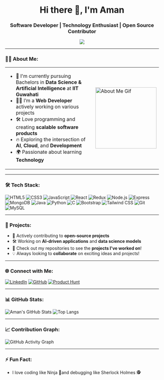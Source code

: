 <h1 align="center">Hi there 👋, I'm Aman </h1>
<h3 align="center"> Software Developer | Technology Enthusiast | Open Source Contributor</h3>

<p align="center">
  <img src="https://readme-typing-svg.herokuapp.com?color=36BCF7&lines=Full+Stack+Website+Developer;Passionate+Technology+Enthusiast" />
</p>

---

### 👨‍💻 About Me:

<table>
  <tr>
    <td>
      <ul>
        <li>📘 I'm currently pursuing Bachelors in <strong>Data Science & Artificial Intelligence</strong> at <strong>IIT Guwahati</strong></li>
        <li>👨‍💻 I’m a <strong>Web Developer</strong> actively working on various projects</li>
        <li>🛠️ Love programming and creating <strong>scalable software products</strong></li>
        <li>🔥 Exploring the intersection of <strong>AI</strong>, <strong>Cloud</strong>, and <strong>Development</strong></li>
        <li>🌍 Passionate about learning <strong>Technology</strong></li>
      </ul>
    </td>
    <td>
      <img src="https://khatriroshan.com.np/static/media/giphy.b31655aeb566789dab09.gif" alt="About Me Gif" width="200" height="200" />
    </td>
  </tr>
</table>

---

### 🛠️ Tech Stack:

![HTML5](https://img.shields.io/badge/HTML5-E34F26?style=for-the-badge&logo=html5&logoColor=white)
![CSS3](https://img.shields.io/badge/CSS3-1572B6?style=for-the-badge&logo=css3&logoColor=white)
![JavaScript](https://img.shields.io/badge/JavaScript-F7DF1E?style=for-the-badge&logo=javascript&logoColor=black)
![React](https://img.shields.io/badge/React-61DAFB?style=for-the-badge&logo=react&logoColor=black)
![Redux](https://img.shields.io/badge/Redux-764ABC?style=for-the-badge&logo=redux&logoColor=white)
![Node.js](https://img.shields.io/badge/Node.js-339933?style=for-the-badge&logo=nodedotjs&logoColor=white)
![Express](https://img.shields.io/badge/Express-000000?style=for-the-badge&logo=express&logoColor=white)
![MongoDB](https://img.shields.io/badge/MongoDB-47A248?style=for-the-badge&logo=mongodb&logoColor=white)
![Java](https://img.shields.io/badge/Java-007396?style=for-the-badge&logo=java&logoColor=white)
![Python](https://img.shields.io/badge/Python-FFD43B?style=for-the-badge&logo=python&logoColor=darkgreen)
![C](https://img.shields.io/badge/C-A8B9CC?style=for-the-badge&logo=c&logoColor=white)
![Bootstrap](https://img.shields.io/badge/Bootstrap-563D7C?style=for-the-badge&logo=bootstrap&logoColor=white)
![Tailwind CSS](https://img.shields.io/badge/Tailwind_CSS-38B2AC?style=for-the-badge&logo=tailwind-css&logoColor=white)
![Git](https://img.shields.io/badge/Git-F05032?style=for-the-badge&logo=git&logoColor=white)
![MySQL](https://img.shields.io/badge/MySQL-4479A1?style=for-the-badge&logo=mysql&logoColor=white)

---

### 🚀 Projects:

- 📂 Actively contributing to **open-source projects**  
- 🛠️ Working on **AI-driven applications** and **data science models**  
- 🌟 Check out my repositories to see the **projects I've worked on**!  
- 💡 Always looking to **collaborate** on exciting ideas and projects!

---

### 🌐 Connect with Me:

[![LinkedIn](https://img.shields.io/badge/LinkedIn-0077B5?style=for-the-badge&logo=linkedin&logoColor=white)](https://www.linkedin.com/in/aman-raj-gupta-/) [![GitHub](https://img.shields.io/badge/GitHub-181717?style=for-the-badge&logo=github&logoColor=white)](https://github.com/Amanrajguptaa) [![Product Hunt](https://img.shields.io/badge/Product_Hunt-DA552F?style=for-the-badge&logo=producthunt&logoColor=white)](https://www.producthunt.com/@aman_raj40)
  

---

### 📊 GitHub Stats:

![Aman's GitHub Stats](https://github-readme-stats.vercel.app/api?username=Amanrajguptaa&show_icons=true&theme=radical)          ![Top Langs](https://github-readme-stats.vercel.app/api/top-langs/?username=Amanrajguptaa&layout=compact&theme=radical)

---

### 📈 Contribution Graph:

![GitHub Activity Graph](https://github-readme-activity-graph.vercel.app/graph?username=Amanrajguptaa&theme=github-compact)

---

### ⚡ Fun Fact:
- I love coding like Ninja 🥷and debugging like Sherlock Holmes 🕵️
